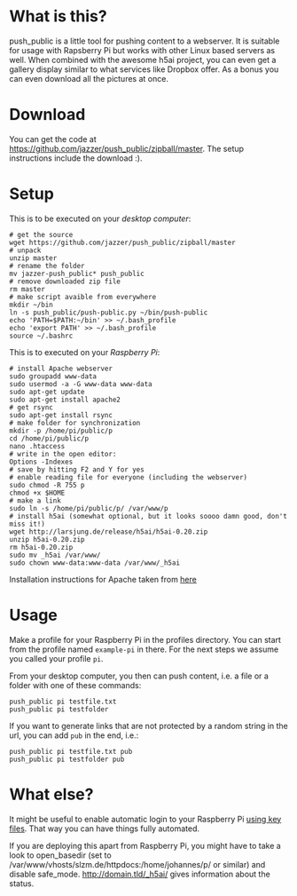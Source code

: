
What is this?
=============
push_public is a little tool for pushing content to a webserver. It is suitable for usage with Rapsberry Pi but works with other Linux based servers as well.
When combined with the awesome h5ai project, you can even get a gallery display similar to what services like Dropbox offer. As a bonus you can even download all the pictures at once.


Download
=============
You can get the code at https://github.com/jazzer/push_public/zipball/master. The setup instructions include the download :).


Setup
=============
This is to be executed on your *desktop computer*:

    # get the source
    wget https://github.com/jazzer/push_public/zipball/master
    # unpack
    unzip master
    # rename the folder
    mv jazzer-push_public* push_public
    # remove downloaded zip file
    rm master
    # make script avaible from everywhere
    mkdir ~/bin
    ln -s push_public/push-public.py ~/bin/push-public
    echo 'PATH=$PATH:~/bin' >> ~/.bash_profile
    echo 'export PATH' >> ~/.bash_profile
    source ~/.bashrc


This is to executed on your *Raspberry Pi*:

    # install Apache webserver
    sudo groupadd www-data
    sudo usermod -a -G www-data www-data
    sudo apt-get update
    sudo apt-get install apache2
    # get rsync
    sudo apt-get install rsync
    # make folder for synchronization
    mkdir -p /home/pi/public/p
    cd /home/pi/public/p
    nano .htaccess
    # write in the open editor:
    Options -Indexes
    # save by hitting F2 and Y for yes
    # enable reading file for everyone (including the webserver)
    sudo chmod -R 755 p
    chmod +x $HOME
    # make a link
    sudo ln -s /home/pi/public/p/ /var/www/p
    # install h5ai (somewhat optional, but it looks soooo damn good, don't miss it!)
    wget http://larsjung.de/release/h5ai/h5ai-0.20.zip
    unzip h5ai-0.20.zip
    rm h5ai-0.20.zip
    sudo mv _h5ai /var/www/
    sudo chown www-data:www-data /var/www/_h5ai

Installation instructions for Apache taken from [here](http://fusionstrike.com/2012/installing-apache2-raspberry-pi-debian)


Usage
=============
Make a profile for your Raspberry Pi in the profiles directory. You can start from the profile named ```example-pi``` in there. For the next steps we assume you called your profile ```pi```.

From your desktop computer, you then can push content, i.e. a file or a folder with one of these commands:

    push_public pi testfile.txt
    push_public pi testfolder

If you want to generate links that are not protected by a random string in the url, you can add ```pub``` in the end, i.e.:

    push_public pi testfile.txt pub
    push_public pi testfolder pub


What else?
=============
It might be useful to enable automatic login to your Raspberry Pi [using key files](http://www.thegeekstuff.com/2008/11/3-steps-to-perform-ssh-login-without-password-using-ssh-keygen-ssh-copy-id/). That way you can have things fully automated.

If you are deploying this apart from Raspberry Pi, you might have to take a look to open_basedir (set to /var/www/vhosts/slzm.de/httpdocs:/home/johannes/p/ or similar) and disable safe_mode. http://domain.tld/_h5ai/ gives information about the status.


